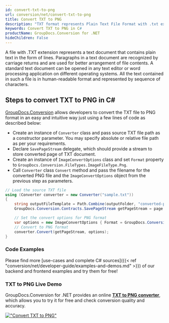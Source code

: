 ```yaml
---
id: convert-txt-to-png
url: conversion/net/convert-txt-to-png
title: Convert TXT to PNG
description: "TXT format represents Plain Text File Format with .txt extension. Learn how to convert TXT to PNG file programmatically in C# language using GroupDocs.Conversion for .NET library."
keywords: Convert TXT to PNG in C#
productName: GroupDocs.Conversion for .NET
hideChildren: False
---
```


A file with .TXT extension represents a text document that contains plain text in the form of lines. Paragraphs in a text document are recognized by carriage returns and are used for better arrangement of file contents. A standard text document can be opened in any text editor or word processing application on different operating systems. All the text contained in such a file is in human-readable format and represented by sequence of characters.

## Steps to convert TXT to PNG in C#

[GroupDocs.Conversion](https://products.groupdocs.com/conversion/net) allows developers to convert the TXT file to PNG format in an easy and intuitive way just using a few lines of code as described below:

* Create an instance of `Converter` class and pass source TXT file path as a constructor parameter. You may specify absolute or relative file path as per your requirements. 
* Declare `SavePageStream` delegate, which should provide a stream to store converted page of TXT document.
* Create an instance of `ImageConvertOptions` class and set `Format` property to `GroupDocs.Conversion.FileTypes.ImageFileType.Png`.
* Call `Converter` class `Convert` method and pass the filename for the converted PNG file and the `ImageConvertOptions` object from the previous step as parameters.

```csharp
// Load the source TXT file
using (Converter converter = new Converter("sample.txt"))
{
    string outputFileTemplate = Path.Combine(outputFolder, "converted-page-{0}.png");
    GroupDocs.Conversion.Contracts.SavePageStream getPageStream = page => new FileStream(string.Format(outputFileTemplate, page), FileMode.Create);

    // Set the convert options for PNG format
    var options = new ImageConvertOptions { Format = GroupDocs.Conversion.FileTypes.ImageFileType.Png };   
    // Convert to PNG format
    converter.Convert(getPageStream, options);
}
```

### Code Examples

Please find more [use-cases and complete C# sources]({{< ref "conversion/net/developer-guide/examples-and-demos.md" >}}) of our backend and frontend examples and try them for free!

### TXT to PNG Live Demo

GroupDocs.Conversion for .NET provides an online [**TXT to PNG converter**](https://products.groupdocs.app/conversion/txt-to-png), which allows you to try it for free and check conversion quality and accuracy.

[!["Convert TXT to PNG"](conversion/net/images/convert-to-png/convert-txt-to-png.png)](https://products.groupdocs.app/conversion/txt-to-png)